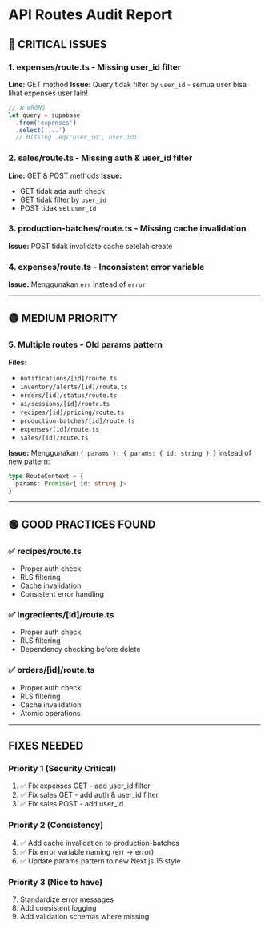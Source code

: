 # API Routes Audit Report

## 🔴 CRITICAL ISSUES

### 1. **expenses/route.ts** - Missing user_id filter
**Line:** GET method
**Issue:** Query tidak filter by `user_id` - semua user bisa lihat expenses user lain!
```typescript
// ❌ WRONG
let query = supabase
  .from('expenses')
  .select('...')
  // Missing .eq('user_id', user.id)
```

### 2. **sales/route.ts** - Missing auth & user_id filter
**Line:** GET & POST methods
**Issue:** 
- GET tidak ada auth check
- GET tidak filter by `user_id`
- POST tidak set `user_id`

### 3. **production-batches/route.ts** - Missing cache invalidation
**Issue:** POST tidak invalidate cache setelah create

### 4. **expenses/route.ts** - Inconsistent error variable
**Issue:** Menggunakan `err` instead of `error`

---

## 🟡 MEDIUM PRIORITY

### 5. **Multiple routes** - Old params pattern
**Files:** 
- `notifications/[id]/route.ts`
- `inventory/alerts/[id]/route.ts`
- `orders/[id]/status/route.ts`
- `ai/sessions/[id]/route.ts`
- `recipes/[id]/pricing/route.ts`
- `production-batches/[id]/route.ts`
- `expenses/[id]/route.ts`
- `sales/[id]/route.ts`

**Issue:** Menggunakan `{ params }: { params: { id: string } }` instead of new pattern:
```typescript
type RouteContext = {
  params: Promise<{ id: string }>
}
```

---

## 🟢 GOOD PRACTICES FOUND

### ✅ recipes/route.ts
- Proper auth check
- RLS filtering
- Cache invalidation
- Consistent error handling

### ✅ ingredients/[id]/route.ts
- Proper auth check
- RLS filtering
- Dependency checking before delete

### ✅ orders/[id]/route.ts
- Proper auth check
- RLS filtering
- Cache invalidation
- Atomic operations

---

## FIXES NEEDED

### Priority 1 (Security Critical)
1. ✅ Fix expenses GET - add user_id filter
2. ✅ Fix sales GET - add auth & user_id filter
3. ✅ Fix sales POST - add user_id

### Priority 2 (Consistency)
4. ✅ Add cache invalidation to production-batches
5. ✅ Fix error variable naming (err → error)
6. ✅ Update params pattern to new Next.js 15 style

### Priority 3 (Nice to have)
7. Standardize error messages
8. Add consistent logging
9. Add validation schemas where missing
